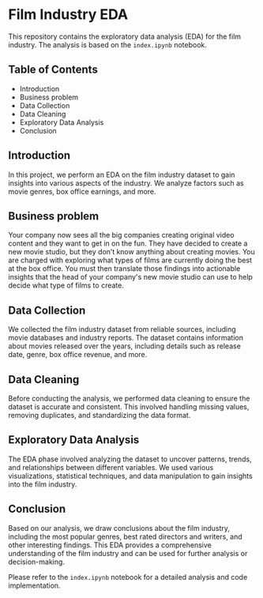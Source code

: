 # Film Industry EDA

This repository contains the exploratory data analysis (EDA) for the film industry. The analysis is based on the `index.ipynb` notebook.

## Table of Contents
- Introduction
- Business problem
- Data Collection
- Data Cleaning
- Exploratory Data Analysis
- Conclusion

## Introduction
In this project, we perform an EDA on the film industry dataset to gain insights into various aspects of the industry. We analyze factors such as movie genres, box office earnings, and more.

## Business problem
Your company now sees all the big companies creating original video content and they want to get in on the fun. They have decided to create a new movie studio, but they don’t know anything about creating movies. You are charged with exploring what types of films are currently doing the best at the box office. You must then translate those findings into actionable insights that the head of your company's new movie studio can use to help decide what type of films to create.

## Data Collection
We collected the film industry dataset from reliable sources, including movie databases and industry reports. The dataset contains information about movies released over the years, including details such as release date, genre, box office revenue, and more.

## Data Cleaning
Before conducting the analysis, we performed data cleaning to ensure the dataset is accurate and consistent. This involved handling missing values, removing duplicates, and standardizing the data format.

## Exploratory Data Analysis
The EDA phase involved analyzing the dataset to uncover patterns, trends, and relationships between different variables. We used various visualizations, statistical techniques, and data manipulation to gain insights into the film industry.

## Conclusion
Based on our analysis, we draw conclusions about the film industry, including the most popular genres, best rated directors and writers, and other interesting findings. This EDA provides a comprehensive understanding of the film industry and can be used for further analysis or decision-making.

Please refer to the `index.ipynb` notebook for a detailed analysis and code implementation.
